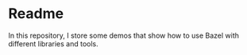 # Readme

In this repository,
I store some demos that show how to use Bazel with different libraries and tools.

